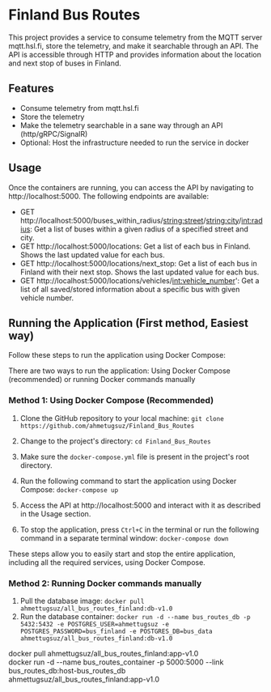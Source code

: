 # Finland Bus Routes

This project provides a service to consume telemetry from the MQTT server mqtt.hsl.fi,
store the telemetry, and make it searchable through an API.
The API is accessible through HTTP and provides information about the location and next stop of buses in Finland.

## Features

- Consume telemetry from mqtt.hsl.fi
- Store the telemetry
- Make the telemetry searchable in a sane way through an API (http/gRPC/SignalR)
- Optional: Host the infrastructure needed to run the service in docker

## Usage 
Once the containers are running, you can access the API by navigating to http://localhost:5000. The following endpoints are available:

- GET http://localhost:5000/buses_within_radius/<string:street>/<string:city>/<int:radius>: Get a list of buses within a given radius of a specified street and city.
- GET http://localhost:5000/locations: Get a list of each bus in Finland. Shows the last updated value for each bus.
- GET http://localhost:5000/locations/next_stop: Get a list of each bus in Finland with their next stop. Shows the last updated value for each bus.
- GET http://localhost:5000/locations/vehicles/<int:vehicle_number>': Get a list of all saved/stored information about a specific bus with given vehicle number.


## Running the Application (First method, Easiest way)

Follow these steps to run the application using Docker Compose:

There are two ways to run the application: Using Docker Compose (recommended) or running Docker commands manually

### Method 1: Using Docker Compose (Recommended)

1. Clone the GitHub repository to your local machine: `git clone https://github.com/ahmetugsuz/Finland_Bus_Routes`

2. Change to the project's directory: `cd Finland_Bus_Routes`

3. Make sure the `docker-compose.yml` file is present in the project's root directory.

4. Run the following command to start the application using Docker Compose: `docker-compose up`

5. Access the API at http://localhost:5000 and interact with it as described in the Usage section.

6. To stop the application, press `Ctrl+C` in the terminal or run the following command in a separate terminal window: `docker-compose down`

These steps allow you to easily start and stop the entire application, including all the required services, using Docker Compose.

### Method 2: Running Docker commands manually

1. Pull the database image:  `docker pull ahmettugsuz/all_bus_routes_finland:db-v1.0`
2. Run the database container: `docker run -d --name bus_routes_db -p 5432:5432 -e POSTGRES_USER=ahmettugsuz -e POSTGRES_PASSWORD=bus_finland -e POSTGRES_DB=bus_data ahmettugsuz/all_bus_routes_finland:db-v1.0`

docker pull ahmettugsuz/all_bus_routes_finland:app-v1.0  
docker run -d --name bus_routes_container -p 5000:5000 --link bus_routes_db:host-bus_routes_db ahmettugsuz/all_bus_routes_finland:app-v1.0   




